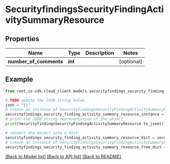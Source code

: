 # SecurityfindingsSecurityFindingActivitySummaryResource


## Properties

Name | Type | Description | Notes
------------ | ------------- | ------------- | -------------
**number_of_comments** | **int** |  | [optional] 

## Example

```python
from root_io.sdk.cloud_client.models.securityfindings_security_finding_activity_summary_resource import SecurityfindingsSecurityFindingActivitySummaryResource

# TODO update the JSON string below
json = "{}"
# create an instance of SecurityfindingsSecurityFindingActivitySummaryResource from a JSON string
securityfindings_security_finding_activity_summary_resource_instance = SecurityfindingsSecurityFindingActivitySummaryResource.from_json(json)
# print the JSON string representation of the object
print(SecurityfindingsSecurityFindingActivitySummaryResource.to_json())

# convert the object into a dict
securityfindings_security_finding_activity_summary_resource_dict = securityfindings_security_finding_activity_summary_resource_instance.to_dict()
# create an instance of SecurityfindingsSecurityFindingActivitySummaryResource from a dict
securityfindings_security_finding_activity_summary_resource_from_dict = SecurityfindingsSecurityFindingActivitySummaryResource.from_dict(securityfindings_security_finding_activity_summary_resource_dict)
```
[[Back to Model list]](../README.md#documentation-for-models) [[Back to API list]](../README.md#documentation-for-api-endpoints) [[Back to README]](../README.md)


